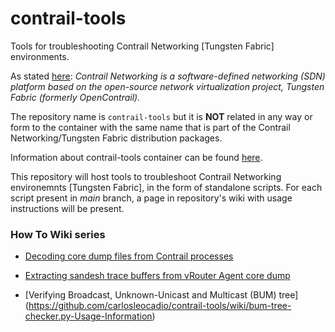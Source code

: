 # contrail-tools
Tools for troubleshooting Contrail Networking [Tungsten Fabric] environments.

As stated [here](https://www.juniper.net/documentation/en_US/cloud-software-trial/topics/concept/contrail-overview.html):
*Contrail Networking is a software-defined networking (SDN) platform based on the open-source network virtualization project, Tungsten Fabric (formerly OpenContrail).*

The repository name is ```contrail-tools``` but it is **NOT** related in any way or form to the container with the same name that is part of the Contrail Networking/Tungsten Fabric distribution packages. 

Information about contrail-tools container can be found [here](https://docs.tungsten.io/en/latest/tungsten-fabric-monitoring-and-troubleshooting-guide/contrail-tools.html). 

This repository will host tools to troubleshoot Contrail Networking environemnts [Tungsten Fabric], in the form of standalone scripts.
For each script present in *main* branch, a page in repository's wiki with usage instructions will be present.



### How To Wiki series

* [Decoding core dump files from Contrail processes](https://github.com/carlosleocadio/contrail-tools/wiki/How-To:-Decoding-core-dump-files-from-Contrail-processes)

* [Extracting sandesh trace buffers from vRouter Agent core dump](https://github.com/carlosleocadio/contrail-tools/wiki/How-To:-Extracting-sandesh-trace-buffers-from-vRouter-Agent-core-dump)


* [Verifying Broadcast, Unknown-Unicast and Multicast (BUM) tree] (https://github.com/carlosleocadio/contrail-tools/wiki/bum-tree-checker.py-Usage-Information)
